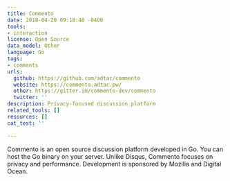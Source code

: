 ```yaml
---
title: Commento
date: 2018-04-20 09:18:40 -0400
tools:
- interaction
license: Open Source
data_model: Other
language: Go
tags:
- comments
urls:
  github: https://github.com/adtac/commento
  website: https://commento.adtac.pw/
  other: https://gitter.im/commento-dev/commento
  twitter: ''
description: Privacy-focused discussion platform
related_tools: []
resources: []
cat_test: ''

---
```

Commento is an open source discussion platform developed in Go. You can host the Go binary on your server. Unlike Disqus, Commento focuses on privacy and performance. Development is sponsored by Mozilla and Digital Ocean.